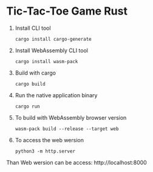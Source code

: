 # Tic-Tac-Toe Game Rust

1. Install CLI tool
    ```
    cargo install cargo-generate
    ```
2. Install WebAssembly CLI tool
    ```
    cargo install wasm-pack
    ```
3. Build with cargo
    ```
    cargo build
    ```
4. Run the native application binary
     ```
     cargo run
     ```
5. To build with WebAssembly browser version
     ```     
     wasm-pack build --release --target web
     ```
6. To access the web wersion
     ```     
     python3 -m http.server
     ```
Than Web wersion can be access:
http://localhost:8000

